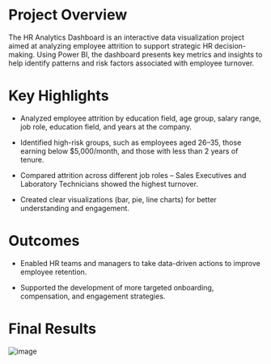 # Project Overview
The HR Analytics Dashboard is an interactive data visualization project aimed at analyzing employee attrition to support strategic HR decision-making. Using Power BI, the dashboard presents key metrics and insights to help identify patterns and risk factors associated with employee turnover.

# Key Highlights
* Analyzed employee attrition by education field, age group, salary range, job role, education field, and years at the company.

* Identified high-risk groups, such as employees aged 26–35, those earning below $5,000/month, and those with less than 2 years of tenure.

* Compared attrition across different job roles – Sales Executives and Laboratory Technicians showed the highest turnover.

* Created clear visualizations (bar, pie, line charts) for better understanding and engagement.

# Outcomes
* Enabled HR teams and managers to take data-driven actions to improve employee retention.

* Supported the development of more targeted onboarding, compensation, and engagement strategies.
# Final Results
![image](https://github.com/user-attachments/assets/57de27a0-0fd1-49ee-836c-15a4a735b048)
